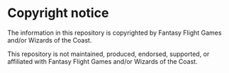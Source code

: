 Copyright notice
=========

The information in this repository is copyrighted by Fantasy Flight Games and/or Wizards of the Coast.

This repository is not maintained, produced, endorsed, supported, or affiliated with Fantasy Flight Games and/or Wizards of the Coast. 
